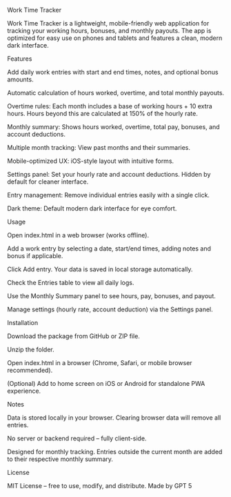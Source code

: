 Work Time Tracker

Work Time Tracker is a lightweight, mobile-friendly web application for tracking your working hours, bonuses, and monthly payouts. The app is optimized for easy use on phones and tablets and features a clean, modern dark interface.

Features

Add daily work entries with start and end times, notes, and optional bonus amounts.

Automatic calculation of hours worked, overtime, and total monthly payouts.

Overtime rules: Each month includes a base of working hours + 10 extra hours. Hours beyond this are calculated at 150% of the hourly rate.

Monthly summary: Shows hours worked, overtime, total pay, bonuses, and account deductions.

Multiple month tracking: View past months and their summaries.

Mobile-optimized UX: iOS-style layout with intuitive forms.

Settings panel: Set your hourly rate and account deductions. Hidden by default for cleaner interface.

Entry management: Remove individual entries easily with a single click.

Dark theme: Default modern dark interface for eye comfort.

Usage

Open index.html in a web browser (works offline).

Add a work entry by selecting a date, start/end times, adding notes and bonus if applicable.

Click Add entry. Your data is saved in local storage automatically.

Check the Entries table to view all daily logs.

Use the Monthly Summary panel to see hours, pay, bonuses, and payout.

Manage settings (hourly rate, account deduction) via the Settings panel.

Installation

Download the package from GitHub or ZIP file.

Unzip the folder.

Open index.html in a browser (Chrome, Safari, or mobile browser recommended).

(Optional) Add to home screen on iOS or Android for standalone PWA experience.

Notes

Data is stored locally in your browser. Clearing browser data will remove all entries.

No server or backend required – fully client-side.

Designed for monthly tracking. Entries outside the current month are added to their respective monthly summary.

License

MIT License – free to use, modify, and distribute.
Made by GPT 5
